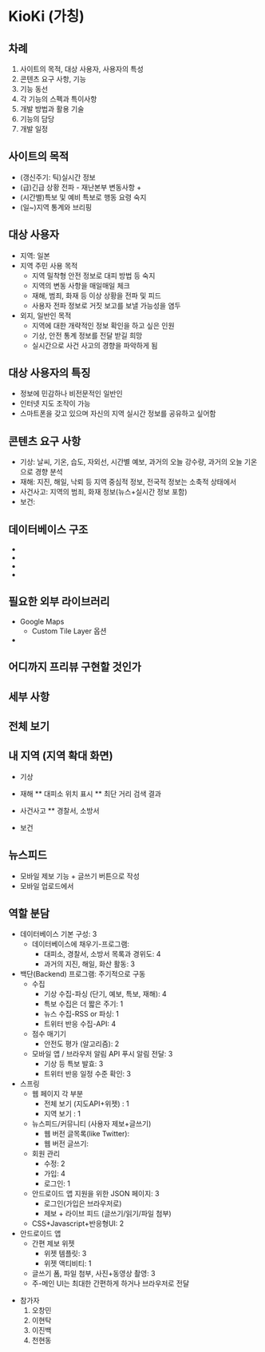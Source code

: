 KioKi (가칭)
=============
차례
-------------
1. 사이트의 목적, 대상 사용자, 사용자의 특성
2. 콘텐츠 요구 사항, 기능
3. 기능 동선
4. 각 기능의 스펙과 특이사항
5. 개발 방법과 활용 기술
6. 기능의 담당
7. 개발 일정

사이트의 목적
-------------
* (갱신주기: 틱)실시간 정보
* (급)긴급 상황 전파 - 재난본부 변동사항 + 
* (시간별)특보 및 예비 특보로 행동 요령 숙지
* (일~)지역 통계와 브리핑


대상 사용자
-------------
* 지역: 일본
* 지역 주민 사용 목적
	* 지역 밀착형 안전 정보로 대피 방법 등 숙지
	* 지역의 변동 사항을 매일매일 체크
	* 재해, 범죄, 화재 등 이상 상황을 전파 및 피드
	* 사용자 전파 정보로 거짓 보고를 보낼 가능성을 염두
* 외지, 일반인 목적
	* 지역에 대한 개략적인 정보 확인을 하고 싶은 인원
	* 기상, 안전 통계 정보를 전달 받길 희망
	* 실시간으로 사건 사고의 경향을 파악하게 됨

## 대상 사용자의 특징
* 정보에 민감하나 비전문적인 일반인
* 인터넷 지도 조작이 가능
* 스마트폰을 갖고 있으며 자신의 지역 실시간 정보를 공유하고 싶어함

## 콘텐츠 요구 사항
* 기상: 날씨, 기온, 습도, 자외선, 시간별 예보, 과거의 오늘 강수량, 과거의 오늘 기온으로 경향 분석
* 재해: 지진, 해일, 낙뢰 등 지역 중심적 정보, 전국적 정보는 소축적 상태에서
* 사건사고: 지역의 범죄, 화재 정보(뉴스+실시간 정보 포함)
* 보건: 

## 데이터베이스 구조
* 
* 
* 
* 

## 필요한 외부 라이브러리
* Google Maps
    * Custom Tile Layer 옵션
* 



## 어디까지 프리뷰 구현할 것인가

세부 사항
------------
## 전체 보기
## 내 지역 (지역 확대 화면)
* 기상

* 재해
** 대피소 위치 표시
** 최단 거리 검색 결과
* 사건사고
** 경찰서, 소방서
* 보건
## 뉴스피드
* 모바일 제보 기능 + 글쓰기 버튼으로 작성
* 모바일 업로드에서 


역할 분담
------------
* 데이터베이스 기본 구성: 3
	* 데이터베이스에 채우기-프로그램: 
		* 대피소, 경찰서, 소방서 목록과 경위도: 4
		* 과거의 지진, 해일, 화산 활동: 3
* 백단(Backend) 프로그램: 주기적으로 구동
	* 수집
		* 기상 수집-파싱 (단기, 예보, 특보, 재해): 4
		* 특보 수집은 더 짧은 주기: 1
		* 뉴스 수집-RSS or 파싱: 1
		* 트위터 반응 수집-API: 4
	* 점수 매기기
		* 안전도 평가 (알고리즘): 2
	* 모바일 앱 / 브라우저 알림 API 푸시 알림 전달: 3
		* 기상 등 특보 발효: 3
		* 트위터 반응 일정 수준 확인: 3
* 스프링
	* 웹 페이지 각 부분
		* 전체 보기 (지도API+위젯) : 1
		* 지역 보기 : 1
	* 뉴스피드/커뮤니티 (사용자 제보+글쓰기)
		* 웹 버전 글목록(like Twitter):
		* 웹 버전 글쓰기:
	* 회원 관리
		* 수정: 2
		* 가입: 4
		* 로그인: 1
	* 안드로이드 앱 지원을 위한 JSON 페이지: 3
		* 로그인(가입은 브라우저로)
		* 제보 + 라이브 피드 (글쓰기/읽기/파일 첨부)
	* CSS+Javascript+반응형UI: 2
* 안드로이드 앱
	* 간편 제보 위젯
		* 위젯 템플릿: 3
		* 위젯 액티비티: 1
	* 글쓰기 폼, 파일 첨부, 사진+동영상 촬영: 3
	* 주-메인 UI는 최대한 간편하게 하거나 브라우저로 전달

+ 참가자
	1. 오창민
	2. 이현탁
	3. 이진백
	4. 천현동
